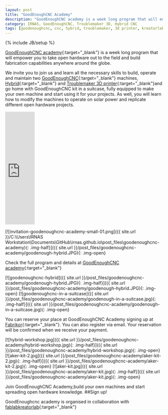 ```yaml
---
layout: post
title: "GoodEnoughCNC Academy"
description: "GoodEnoughCNC academy is a week long program that will empower you to take open hardware out to the field and build fabrication capabilities anywhere around the globe."
category: IRNAS, GoodEnoughCNC, Troublemaker 3D, Hybrid CNC
tags: [goodenoughcnc, cnc, hybrid, troublemaker, 3d printer, kreatorlab, making, academy]
---
```

{% include JB/setup %}


[GoodEnoughCNC academy](http://goodenoughcnc.eu/academy/){:target="_blank"} is a week long program that will empower you to take open hardware out to the field and build fabrication capabilities anywhere around the globe.

We invite you to join us and learn all the necessary skills to build, operate and maintain two [GoodEnoughCNC](http://goodenoughcnc.eu/){:target="_blank"} machines, [Hybrid](http://goodenoughcnc.eu/hybrid-cnc/){:target="_blank"} and [Troublemaker 3D printer](http://goodenoughcnc.eu/troublemaker-3d/){:target="_blank"}and go home with GoodEnoughCNC kit in a suitcase, fully equipped to make your own machine and start using it for your projects. As well, you will learn how to modify the machines to operate on solar power and replicate different open hardware projects.

<iframe width="94,5%" height="360px" src="https://www.youtube.com/embed/cwCS9VH-KOQ" frameborder="0" allowfullscreen></iframe>

[![invitation-goodenoughcnc-academy-small-01.png]({{ site.url }}/C:\Users\IRNAS Workstation\Documents\GitHub\irnas.github.io\post_files\goodenoughcnc-academy){: .img-half}]({{ site.url }}/post_files/goodenoughcnc-academy/goodenough-hybrid.JPG){: .img-open}

Check the full program and details at [GoodEnoughCNC academy](http://goodenoughcnc.eu/academy/){:target="_blank"}

[![goodenoughcnc-hybrid]({{ site.url }}/post_files/goodenoughcnc-academy/goodenough-hybrid.JPG){: .img-half}]({{ site.url }}/post_files/goodenoughcnc-academy/goodenough-hybrid.JPG){: .img-open}
[![goodenoughcnc-in-a-suitcase]({{ site.url }}/post_files/goodenoughcnc-academy/goodenough-in-a-suitcase.jpg){: .img-half}]({{ site.url }}/post_files/goodenoughcnc-academy/goodenough-in-a-suitcase.jpg){: .img-open}

You can reserve your place at GoodEnoughCNC Academy signing up at [Fabrikor](http://fabrikor.eu/goodenoughcnc/goodenoughcnc-academy){:target="_blank"}. You can also register via email. Your reservation will be confirmed when we receive your payment.

[![hybrid-workshop.jpg]({{ site.url }}/post_files/goodenoughcnc-academy/hybrid-workshop.jpg){: .img-half}]({{ site.url }}/post_files/goodenoughcnc-academy/hybrid-workshop.jpg){: .img-open}
[![aker-kit-2.jpg]({{ site.url }}/post_files/goodenoughcnc-academy/aker-kit-2.jpg){: .img-half}]({{ site.url }}/post_files/goodenoughcnc-academy/aker-kit-2.jpg){: .img-open}
[![aker-kit.jpg]({{ site.url }}/post_files/goodenoughcnc-academy/aker-kit.jpg){: .img-half}]({{ site.url }}/post_files/goodenoughcnc-academy/aker-kit.jpg){: .img-open}

Join GoodEnoughCNC Academy,build your own machines and start spreading open hardware knowledge.
##Sign up!

GoodEnoughcnc academy is organised in collaboration with [fablabkreatorlab](http://www.kreatorlab.si/){:target="_blank"}
